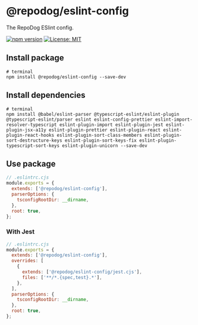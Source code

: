 # @repodog/eslint-config

The RepoDog ESlint config.

[![npm version](https://badge.fury.io/js/%40repodog%2Feslint-config.svg)](https://badge.fury.io/js/%40repodog%2Feslint-config)
[![License: MIT](https://img.shields.io/badge/License-MIT-yellow.svg)](LICENSE)

## Install package

```shell
# terminal
npm install @repodog/eslint-config --save-dev
```

## Install dependencies

```shell
# terminal
npm install @babel/eslint-parser @typescript-eslint/eslint-plugin @typescript-eslint/parser eslint eslint-config-prettier eslint-import-resolver-typescript eslint-plugin-import eslint-plugin-jest eslint-plugin-jsx-a11y eslint-plugin-prettier eslint-plugin-react eslint-plugin-react-hooks eslint-plugin-sort-class-members eslint-plugin-sort-destructure-keys eslint-plugin-sort-keys-fix eslint-plugin-typescript-sort-keys eslint-plugin-unicorn --save-dev
```

## Use package

```javascript
// .eslintrc.cjs
module.exports = {
  extends: ['@repodog/eslint-config'],
  parserOptions: {
    tsconfigRootDir: __dirname,
  },
  root: true,
};
```

### With Jest

```javascript
// .eslintrc.cjs
module.exports = {
  extends: ['@repodog/eslint-config'],
  overrides: [
    {
      extends: ['@repodog/eslint-config/jest.cjs'],
      files: ['**/*.{spec,test}.*'],
    },
  ],
  parserOptions: {
    tsconfigRootDir: __dirname,
  },
  root: true,
};
```
